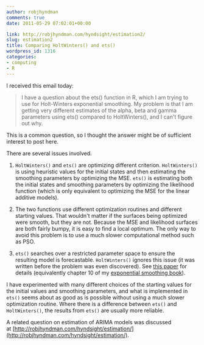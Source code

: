 ```yaml
---
author: robjhyndman
comments: true
date: 2011-05-29 07:02:01+00:00

link: http://robjhyndman.com/hyndsight/estimation2/
slug: estimation2
title: Comparing HoltWinters() and ets()
wordpress_id: 1316
categories:
- computing
- R
---
```


I received this email today:


>I have a question about the ets() function in R, which I am trying to use for Holt-Winters exponential smoothing.
My problem is that I am getting very different estimates of the alpha, beta and gamma parameters using ets() compared to HoltWinters(), and I can't figure out why.


This is a common question, so I thought the answer might be of sufficient interest to post here.<!-- more -->

There are several issues involved.



	
  1. `HoltWinters()` and `ets()` are optimizing different criterion. `HoltWinters()` is using heuristic values for the initial states and then estimating the smoothing parameters by optimizing the MSE. `ets()` is estimating both the initial states and smoothing parameters by optimizing the likelihood function (which is only equivalent to optimizing the MSE for the linear additive models).

	
  2. The two functions use different optimization routines and different starting values. That wouldn't matter if the surfaces being optimized were smooth, but they are not. Because the MSE and likelihood surfaces are both fairly bumpy, it is easy to find a local optimum. The only way to avoid this problem is to use a much slower computational method such as PSO.

	
  3. `ets()` searches over a restricted parameter space to ensure the resulting model is forecastable. `HoltWinters()` ignores this issue (it was written before the problem was even discovered). See [this paper](http://dx.doi.org/10.1007/s10463-006-0109-x) for details (equivalently chapter 10 of my [exponential smoothing book](http://www.exponentialsmoothing.net)).


I have experimented with many different choices of the starting values for the initial values and smoothing parameters, and what is implemented in `ets()` seems about as good as is possible without using a much slower optimization routine. Where there is a difference between `ets()` and `HoltWinters()`, the results from `ets()` are usually more reliable.

A related question on estimation of ARIMA models was discussed at [http://robjhyndman.com/hyndsight/estimation/](http://robjhyndman.com/hyndsight/estimation/).
